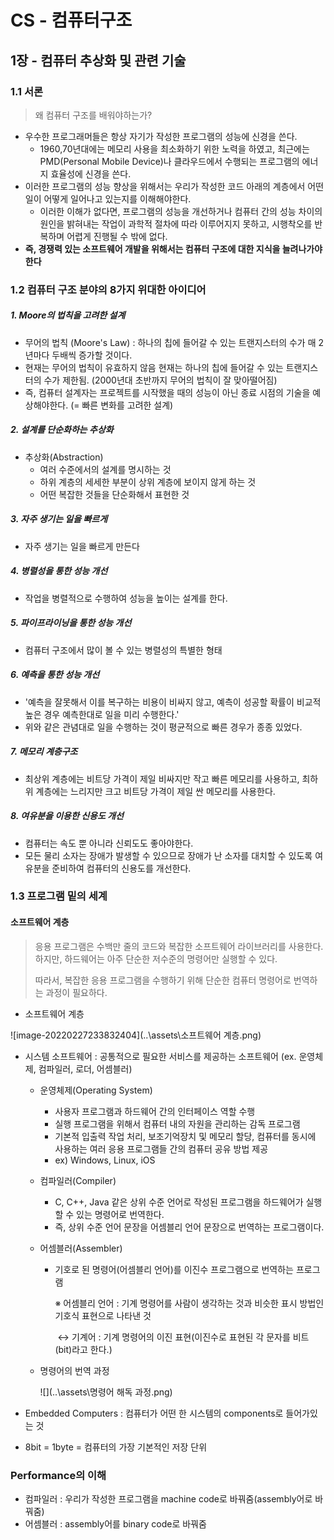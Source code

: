 # CS - 컴퓨터구조 

## 1장 - 컴퓨터 추상화 및 관련 기술

### 1.1 서론

> 왜 컴퓨터 구조를 배워야하는가?

- 우수한 프로그래머들은 항상 자기가 작성한 프로그램의 성능에 신경을 쓴다.
  - 1960,70년대에는 메모리 사용을 최소화하기 위한 노력을 하였고, 최근에는 PMD(Personal Mobile Device)나 클라우드에서 수행되는 프로그램의 에너지 효율성에 신경을 쓴다.
- 이러한 프로그램의 성능 향상을 위해서는 우리가 작성한 코드 아래의 계층에서 어떤 일이 어떻게 일어나고 있는지를 이해해야한다.
  - 이러한 이해가 없다면, 프로그램의 성능을 개선하거나 컴퓨터 간의 성능 차이의 원인을 밝혀내는 작업이 과학적 절차에 따라 이루어지지 못하고, 시행착오를 반복하며 어렵게 진행될 수 밖에 없다.
- **즉, 경쟁력 있는 소프트웨어 개발을 위해서는 컴퓨터 구조에 대한 지식을 늘려나가야 한다**



### 1.2 컴퓨터 구조 분야의 8가지 위대한 아이디어

##### 1. Moore의 법칙을 고려한 설계

- 무어의 법칙 (Moore's Law) : 하나의 칩에 들어갈 수 있는 트랜지스터의 수가 매 2년마다 두배씩 증가할 것이다.
- 현재는 무어의 법칙이 유효하지 않음
  현재는 하나의 칩에 들어갈 수 있는 트랜지스터의 수가 제한됨. (2000년대 초반까지 무어의 법칙이 잘 맞아떨어짐)
- 즉, 컴퓨터 설계자는 프로젝트를 시작했을 때의 성능이 아닌 종료 시점의 기술을 예상해야한다. (= 빠른 변화를 고려한 설계)

##### 2. 설계를 단순화하는 추상화

- 추상화(Abstraction) 
  - 여러 수준에서의 설계를 명시하는 것
  - 하위 계층의 세세한 부분이 상위 계층에 보이지 않게 하는 것
  - 어떤 복잡한 것들을 단순화해서 표현한 것

##### 3. 자주 생기는 일을 빠르게

- 자주 생기는 일을 빠르게 만든다

##### 4. 병렬성을 통한 성능 개선

- 작업을 병렬적으로 수행하여 성능을 높이는 설계를 한다.

##### 5. 파이프라이닝을 통한 성능 개선

- 컴퓨터 구조에서 많이 볼 수 있는 병렬성의 특별한 형태

##### 6. 예측을 통한 성능 개선

- '예측을 잘못해서 이를 복구하는 비용이 비싸지 않고, 예측이 성공할 확률이 비교적 높은 경우 예측한대로 일을 미리 수행한다.'
- 위와 같은 관념대로 일을 수행하는 것이 평균적으로 빠른 경우가 종종 있었다.

##### 7. 메모리 계층구조

- 최상위 계층에는 비트당 가격이 제일 비싸지만 작고 빠른 메모리를 사용하고, 최하위 계층에는 느리지만 크고 비트당 가격이 제일 싼 메모리를 사용한다.

##### 8. 여유분을 이용한 신용도 개선

- 컴퓨터는 속도 뿐 아니라 신뢰도도 좋아야한다.
- 모든 물리 소자는 장애가 발생할 수 있으므로 장애가 난 소자를 대치할 수 있도록 여유분을 준비하여 컴퓨터의 신용도를 개선한다.



### 1.3 프로그램 밑의 세계 

#### 소프트웨어 계층

> 응용 프로그램은 수백만 줄의 코드와 복잡한 소프트웨어 라이브러리를 사용한다. 하지만, 하드웨어는 아주 단순한 저수준의 명령어만 실행할 수 있다.
>
> 따라서, 복잡한 응용 프로그램을 수행하기 위해 단순한 컴퓨터 명령어로 번역하는 과정이 필요하다.

- 소프트웨어 계층

![image-20220227233832404](..\assets\소프트웨어 계층.png)

- 시스템 소프트웨어 : 공통적으로 필요한 서비스를 제공하는 소프트웨어 (ex. 운영체제, 컴파일러, 로더, 어셈블러)

  - 운영체제(Operating System) 

    - 사용자 프로그램과 하드웨어 간의 인터페이스 역할 수행
    - 실행 프로그램을 위해서 컴퓨터 내의 자원을 관리하는 감독 프로그램
    - 기본적 입출력 작업 처리, 보조기억장치 및 메모리 할당, 컴퓨터를 동시에 사용하는 여러 응용 프로그램들 간의 컴퓨터 공유 방법 제공
    - ex) Windows, Linux, iOS

  - 컴파일러(Compiler)

    - C, C++, Java 같은 상위 수준 언어로 작성된 프로그램을 하드웨어가 실행할 수 있는 명령어로 번역한다.
    - 즉, 상위 수준 언어 문장을 어셈블리 언어 문장으로 번역하는 프로그램이다.

  - 어셈블러(Assembler)

    - 기호로 된 명령어(어셈블리 언어)를 이진수 프로그램으로 번역하는 프로그램

      ※ 어셈블리 언어 : 기계 명령어를 사람이 생각하는 것과 비슷한 표시 방법인 기호식 표현으로 나타낸 것 

      ​	 ↔ 기계어 : 기계 명령어의 이진 표현(이진수로 표현된 각 문자를 비트(bit)라고 한다.)

      

  - 명령어의 번역 과정

    ![](..\assets\명령어 해독 과정.png)















- Embedded Computers : 컴퓨터가 어떤 한 시스템의 components로 들어가있는 것

- 8bit = 1byte = 컴퓨터의 가장 기본적인 저장 단위

  



### Performance의 이해

- 컴파일러 : 우리가 작성한 프로그램을 machine code로 바꿔줌(assembly어로 바꿔줌)
- 어셈블러 : assembly어를 binary code로 바꿔줌